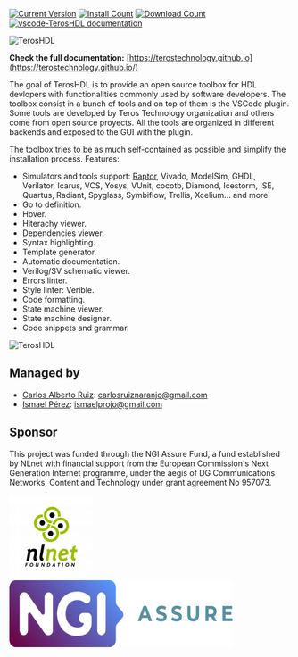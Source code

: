 [![Current Version](https://img.shields.io/visual-studio-marketplace/v/teros-technology.teroshdl.png)](https://marketplace.visualstudio.com/items?itemName=teros-technology.teroshdl)
[![Install Count](https://img.shields.io/visual-studio-marketplace/i/teros-technology.teroshdl.png)](https://marketplace.visualstudio.com/items?itemName=teros-technology.teroshdl)
[![Download Count](https://img.shields.io/visual-studio-marketplace/d/teros-technology.teroshdl.png)](https://marketplace.visualstudio.com/items?itemName=teros-technology.teroshdl)
[![vscode-TerosHDL documentation](https://img.shields.io/website.svg?label=vscode-TerosHDL%20Documentation&longCache=true&style=flat-square&url=http%3A%2F%2FTerosTechnology.github.io%2FterosHDLdoc%2Findex.html)](https://TerosTechnology.github.io/terosHDLdoc)


![TerosHDL](https://github.com/TerosTechnology/vscode-terosHDL/blob/dev/packages/teroshdl/resources/images/low_res_banner.png?raw=true)

**Check the full documentation:** [https://terostechnology.github.io](https://terostechnology.github.io/)


The goal of TerosHDL is to provide an open source toolbox for HDL devlopers with functionalities commonly used by software developers. The toolbox consist in a bunch of tools and on top of them is the VSCode plugin. Some tools are developed by Teros Technology organization and others come from open source proyects. All the tools are organized in different backends and exposed to the GUI with the plugin.

The toolbox tries to be as much self-contained as possible and simplify the installation process. Features:

- Simulators and tools support: [Raptor](https://rapidsilicon.com/raptor/), Vivado, ModelSim, GHDL, Verilator, Icarus, VCS, Yosys, VUnit, cocotb, Diamond, Icestorm, ISE, Quartus, Radiant, Spyglass, Symbiflow, Trellis, Xcelium... and more!
- Go to definition.
- Hover.
- Hiterachy viewer.
- Dependencies viewer.
- Syntax highlighting.
- Template generator.
- Automatic documentation.
- Verilog/SV schematic viewer.
- Errors linter.
- Style linter: Verible.
- Code formatting.
- State machine viewer.
- State machine designer.
- Code snippets and grammar.

![TerosHDL](https://github.com/TerosTechnology/vscode-terosHDL/blob/dev/packages/teroshdl/resources/images/gui.gif?raw=true)

## Managed by

- [Carlos Alberto Ruiz](https://www.linkedin.com/in/carlos-alberto-ruiz-fpga/): carlosruiznaranjo@gmail.com 
- [Ismael Pérez](https://www.linkedin.com/in/ispero/): ismaelprojo@gmail.com

## Sponsor

This project was funded through the NGI Assure Fund, a fund established by NLnet with financial support from 
the European Commission's Next Generation Internet programme, under the aegis of DG Communications Networks, 
Content and Technology under grant agreement No 957073.


<img border=0 src="https://github.com/TerosTechnology/vscode-terosHDL/blob/dev/packages/teroshdl/resources/images/nlnet-fundation-150x150.png?raw=true" width="150" height="150"><img border=0 src="https://github.com/TerosTechnology/vscode-terosHDL/blob/dev/packages/teroshdl/resources/images/logo.png?raw=true" width="400" height="120">
